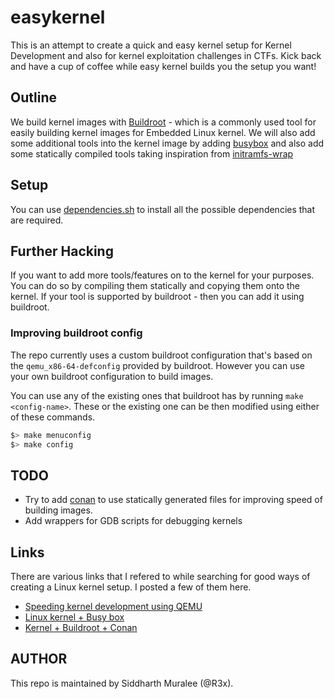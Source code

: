 # easykernel

This is an attempt to create a quick and easy kernel setup for Kernel Development and also for kernel exploitation challenges in CTFs.
Kick back and have a cup of coffee while easy kernel builds you the setup you want!

## Outline

We build kernel images with [Buildroot](https://buildroot.org/) - which is a commonly used tool for easily building kernel images for Embedded Linux kernel. We will also add some additional tools into the kernel image by adding [busybox](https://busybox.net/) and also add some statically compiled tools taking inspiration from [initramfs-wrap](https://github.com/mephi42/initramfs-wrap)

## Setup

You can use [dependencies.sh](dependencies.sh/) to install all the possible dependencies that are required.
## Further Hacking

If you want to add more tools/features on to the kernel for your purposes. You can do so by compiling them statically and copying them onto the kernel. If your tool is supported by buildroot - then you can add it using buildroot.

### Improving buildroot config

The repo currently uses a custom buildroot configuration that's based on the `qemu_x86-64-defconfig` provided by buildroot. However you can use your own buildroot configuration to build images.

You can use any of the existing ones that buildroot has by running `make <config-name>`. These or the existing one can be then modified using either of these commands. 
```sh
$> make menuconfig
$> make config
```

## TODO

- Try to add [conan](https://conan.io/) to use statically generated files for improving speed of building images.
- Add wrappers for GDB scripts for debugging kernels

## Links

There are various links that I refered to while searching for good ways of creating a Linux kernel setup. I posted a few of them here. 

- [Speeding kernel development using QEMU](https://lwn.net/Articles/660404/)
- [Linux kernel + Busy box](https://www.zachpfeffer.com/single-post/Build-the-Linux-kernel-and-Busybox-and-run-on-QEMU)
- [Kernel + Buildroot + Conan](https://blog.conan.io/2019/08/27/Creating-small-Linux-images-with-Buildroot.html)


## AUTHOR

This repo is maintained by Siddharth Muralee (@R3x). 